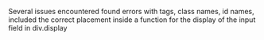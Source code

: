 Several issues encountered
found errors with tags, class names, id names, included the correct placement inside a function for the display of the input field in div.display